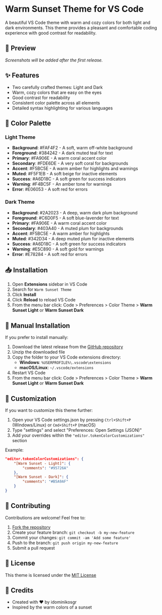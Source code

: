 # Warm Sunset Theme for VS Code

A beautiful VS Code theme with warm and cozy colors for both light and dark environments. This theme provides a pleasant and comfortable coding experience with good contrast for readability.

## 🌅 Preview

*Screenshots will be added after the first release.*

<!--
Once you've published your theme, you can add screenshots here:

### Light Theme
![Light Theme Preview](images/light-preview.png)

### Dark Theme
![Dark Theme Preview](images/dark-preview.png)
-->

## ✨ Features

- Two carefully crafted themes: Light and Dark
- Warm, cozy colors that are easy on the eyes
- Good contrast for readability
- Consistent color palette across all elements
- Detailed syntax highlighting for various languages

## 🎨 Color Palette

### Light Theme
- **Background**: #FAF4F2 - A soft, warm off-white background
- **Foreground**: #384242 - A dark muted teal for text
- **Primary**: #FA906E - A warm coral accent color
- **Secondary**: #FDE6DE - A very soft coral for backgrounds
- **Accent**: #F5BC5E - A warm amber for highlights and warnings
- **Muted**: #F5F1EB - A soft beige for inactive elements
- **Success**: #A6D18C - A soft green for success indicators
- **Warning**: #F4BC5F - An amber tone for warnings
- **Error**: #E06053 - A soft red for errors

### Dark Theme
- **Background**: #2A2023 - A deep, warm dark plum background
- **Foreground**: #C6D0F5 - A soft blue-lavender for text
- **Primary**: #FA906E - A warm coral accent color
- **Secondary**: #403A40 - A muted plum for backgrounds
- **Accent**: #F5BC5E - A warm amber for highlights
- **Muted**: #342D34 - A deep muted plum for inactive elements
- **Success**: #A6D18C - A soft green for success indicators
- **Warning**: #E5C890 - A soft gold for warnings
- **Error**: #E78284 - A soft red for errors

## 📥 Installation

1. Open **Extensions** sidebar in VS Code
2. Search for `Warm Sunset Theme`
3. Click **Install**
4. Click **Reload** to reload VS Code
5. From the menu bar click: Code > Preferences > Color Theme > **Warm Sunset Light** or **Warm Sunset Dark**

## 🚀 Manual Installation

If you prefer to install manually:

1. Download the latest release from the [GitHub repository](https://github.com/idominikosgr/warm-sunset-vscode-theme)
2. Unzip the downloaded file
3. Copy the folder to your VS Code extensions directory:
   - **Windows**: `%USERPROFILE%\.vscode\extensions`
   - **macOS/Linux**: `~/.vscode/extensions`
4. Restart VS Code
5. From the menu bar click: Code > Preferences > Color Theme > **Warm Sunset Light** or **Warm Sunset Dark**

## 🔧 Customization

If you want to customize this theme further:

1. Open your VS Code settings.json by pressing `Ctrl+Shift+P` (Windows/Linux) or `Cmd+Shift+P` (macOS)
2. Type "settings" and select "Preferences: Open Settings (JSON)"
3. Add your overrides within the `"editor.tokenColorCustomizations"` section

Example:

```json
"editor.tokenColorCustomizations": {
    "[Warm Sunset - Light]": {
        "comments": "#95726A"
    },
    "[Warm Sunset - Dark]": {
        "comments": "#B5A9AF"
    }
}
```

## 🤝 Contributing

Contributions are welcome! Feel free to:

1. [Fork the repository](https://github.com/idominikosgr/warm-sunset-vscode-theme/fork)
2. Create your feature branch: `git checkout -b my-new-feature`
3. Commit your changes: `git commit -am 'Add some feature'`
4. Push to the branch: `git push origin my-new-feature`
5. Submit a pull request

## 📄 License

This theme is licensed under the [MIT License](LICENSE)

## 👏 Credits

- Created with ❤️ by idominikosgr
- Inspired by the warm colors of a sunset